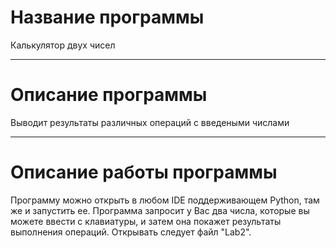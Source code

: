# Название программы
Калькулятор двух чисел
____
# Описание программы
Выводит результаты различных операций с введеными числами
____
# Описание работы программы
Программу можно открыть в любом IDE поддерживающем Python, там же и запустить ее. Программа запросит у Вас два числа, которые вы можете ввести с клавиатуры, и затем она покажет результаты выполнения операций. Открывать следует файл "Lab2".
